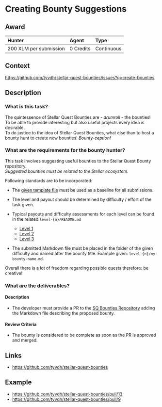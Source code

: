 # Creating Bounty Suggestions

## Award
| Hunter | Agent | Type
| :- | :- | :-
| 200 XLM per submission | 0 Credits | Continuous

## Context
https://github.com/tyvdh/stellar-quest-bounties/issues?q=create-bounties

## Description

### What is this task?

The quintessence of Stellar Quest Bounties are - *drumroll* - the bounties!  
To be able to provide interesting but also useful projects every idea is desirable.  
To do justice to the idea of Stellar Quest Bounties, what else than to host a bounty hunt to create new bounties! _Bounty-ception!_  

### What are the requirements for the bounty hunter?
This task involves suggesting useful bounties to the Stellar Quest Bounty repository.  
_Suggested bounties must be related to the Stellar ecosystem._

Following standards are to be incorporated:
 
* The [given template file](https://github.com/tyvdh/stellar-quest-bounties/blob/main/bounties/README.md) must be used as a baseline for all submissions.

* The level and payout should be determined by difficulty / effort of the task given.  

* Typical payouts and difficulty assessments for each level can be found in the related `level-{n}/README.md`
  - [Level 1](https://github.com/tyvdh/stellar-quest-bounties/blob/main/bounties/level-1/README.md)
  - [Level 2](https://github.com/tyvdh/stellar-quest-bounties/blob/main/bounties/level-2/README.md)
  - [Level 3](https://github.com/tyvdh/stellar-quest-bounties/blob/main/bounties/level-3/README.md)

* The submitted Markdown file must be placed in the folder of the given difficulty and named after the bounty title. Example given: `level-{n}/my-bounty-name.md`.

Overall there is a lot of freedom regarding possible quests therefore: be creative!  

### What are the deliverables?

#### Description
* The developer must provide a PR to the [SQ Bounties Repository](https://github.com/tyvdh/stellar-quest-bounties) adding the Markdown file describing the proposed bounty.

#### Review Criteria
* The bounty is considered to be complete as soon as the PR is approved and merged.

## Links
* https://github.com/tyvdh/stellar-quest-bounties

## Example
* https://github.com/tyvdh/stellar-quest-bounties/pull/13
* https://github.com/tyvdh/stellar-quest-bounties/pull/9